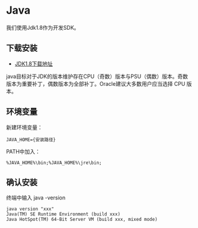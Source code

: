 # Java

我们使用Jdk1.8作为开发SDK。

## 下载安装

- [JDK1.8下载地址](http://www.oracle.com/technetwork/java/javase/downloads/jdk8-downloads-2133151.html)

java目标对于JDK的版本维护存在CPU（奇数）版本与PSU（偶数）版本。奇数版本为重要补丁，偶数版本为全部补丁。Oracle建议大多数用户应当选择 CPU 版本。

## 环境变量

新建环境变量：

```
JAVA_HOME={安装路径}
```

PATH中加入：

```
%JAVA_HOME%\bin;%JAVA_HOME%\jre\bin;
```

## 确认安装

终端中输入 java -version

```
java version "xxx"
Java(TM) SE Runtime Environment (build xxx)
Java HotSpot(TM) 64-Bit Server VM (build xxx, mixed mode)
```

